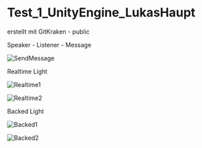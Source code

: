 # Test_1_UnityEngine_LukasHaupt

erstellt mit GitKraken - public


Speaker - Listener - Message

![SendMessage](https://github.com/LJHolmes/Test_1_UnityEngine_LukasHaupt/assets/106515155/b39497ba-b739-435a-aaad-47e549876f42)

Realtime Light

![Realtime1](https://github.com/LJHolmes/Test_1_UnityEngine_LukasHaupt/assets/106515155/ccf36e79-365d-4261-ae0c-59dc6f7d79c3)

![Realtime2](https://github.com/LJHolmes/Test_1_UnityEngine_LukasHaupt/assets/106515155/1b361f7e-d2c8-41a5-83a7-7a929909e63f)


Backed Light

![Backed1](https://github.com/LJHolmes/Test_1_UnityEngine_LukasHaupt/assets/106515155/7d5d39fc-bf5e-4331-96e3-94074a7f435d)

![Backed2](https://github.com/LJHolmes/Test_1_UnityEngine_LukasHaupt/assets/106515155/15c6837b-d29c-4bfa-a463-baf3fbd2ada1)
